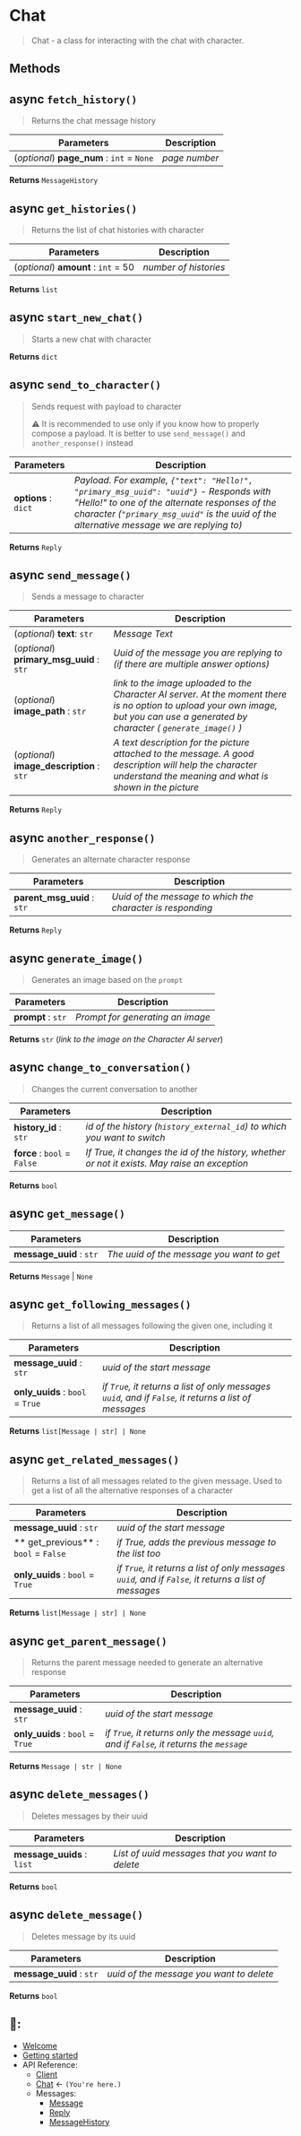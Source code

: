 # Chat
> Chat - a class for interacting with the chat with character.

## Methods


## async `fetch_history()`
> Returns the chat message history


| Parameters | Description |
| --- | --- |
| (*optional*) **page_num** : `int` = `None` | *page number* |

**Returns** `MessageHistory`

## async `get_histories()`
> Returns the list of chat histories with character

| Parameters | Description |
| --- | --- |
| (*optional*) **amount** : `int` = 50 | *number of histories* |

**Returns** `list` 

## async `start_new_chat()`
> Starts a new chat with character 

**Returns** `dict`


## async `send_to_character()`
> Sends request with payload to character
>
> ⚠️ It is recommended to use only if you know how to properly compose a payload. It is better to use `send_message()` and `another_response()` instead

| Parameters | Description |
| --- | --- |
| **options** : `dict` | *Payload. For example, `{"text": "Hello!", "primary_msg_uuid": "uuid"}` - Responds with "Hello!" to one of the alternate responses of the character (`"primary_msg_uuid"` is the uuid of the alternative message we are replying to)*

**Returns** `Reply`

## async `send_message()`
> Sends a message to character

| Parameters | Description |
| --- | --- |
| (*optional*) **text**: `str` | *Message Text* | 
| (*optional*) **primary_msg_uuid** : `str`| *Uuid of the message you are replying to (if there are multiple answer options)* |
| (*optional*) **image_path** : `str` | *link to the image uploaded to the Сharacter AI server. At the moment there is no option to upload your own image, but you can use a generated by character ( `generate_image()` )* |
| (*optional*) **image_description** : `str`| *A text description for the picture attached to the message. A good description will help the character understand the meaning and what is shown in the picture*|

**Returns** `Reply`


## async `another_response()`
> Generates an alternate character response

| Parameters | Description |
| --- | --- |
| **parent_msg_uuid** : `str` | *Uuid of the message to which the character is responding* |

**Returns** `Reply`


## async `generate_image()`
> Generates an image based on the `prompt`

| Parameters | Description |
| --- | --- |
| **prompt** : `str` | *Prompt for generating an image* |

**Returns** `str` (*link to the image on the Character AI server*)


## async `change_to_conversation()`
> Changes the current conversation to another

| Parameters | Description |
| --- | --- |
| **history_id** : `str` | *id of the history (`history_external_id`) to which you want to switch* |
| **force** : `bool` = `False` | *If True, it changes the id of the history, whether or not it exists. May raise an exception* |

**Returns** `bool`

## async `get_message()`

| Parameters | Description |
| --- | --- |
| **message_uuid** : `str` | *The uuid of the message you want to get* |

**Returns** `Message` | `None`

## async `get_following_messages()`
> Returns a list of all messages following the given one, including it

| Parameters | Description |
| --- | --- |
| **message_uuid** : `str` | *uuid of the start message* |
| **only_uuids** : `bool` = `True` | *if `True`, it returns a list of only messages `uuid`, and if `False`, it returns a list of messages*|

**Returns** `list[Message | str] | None`

## async `get_related_messages()`
> Returns a list of all messages related to the given message. Used to get a list of all the alternative responses of a character

| Parameters | Description |
| --- | --- |
| **message_uuid** : `str` | *uuid of the start message* |
| ** get_previous** : `bool` = `False` | *if True, adds the previous message to the list too* | 
| **only_uuids** : `bool` = `True` | *if `True`, it returns a list of only messages `uuid`, and if `False`, it returns a list of messages*|

**Returns** `list[Message | str] | None`


## async `get_parent_message()`
> Returns the parent message needed to generate an alternative response

| Parameters | Description |
| --- | --- |
| **message_uuid** : `str` | *uuid of the start message* |
| **only_uuids** : `bool` = `True` | *if `True`, it returns only the message `uuid`, and if `False`, it returns the `message`*|

**Returns** `Message | str | None`


## async `delete_messages()`
> Deletes messages by their uuid

| Parameters | Description |
| --- | --- |
| **message_uuids** : `list` | *List of uuid messages that you want to delete* |

**Returns** `bool`


## async `delete_message()`
> Deletes message by its uuid

| Parameters | Description |
| --- | --- |
| **message_uuid** : `str` | *uuid of the message you want to delete* |

**Returns** `bool`


## 📖:
- [Welcome](https://github.com/Xtr4F/PyCharacterAI/blob/main/docs/welcome.md) 
- [Getting started](https://github.com/Xtr4F/PyCharacterAI/blob/main/docs/getting_started.md)
- API Reference:
  - [Client](https://github.com/Xtr4F/PyCharacterAI/blob/main/docs/api_reference/client.md)
  - [Chat](https://github.com/Xtr4F/PyCharacterAI/blob/main/docs/api_reference/chat.md) <- `(You're here.)`
  - Messages:
    - [Message](https://github.com/Xtr4F/PyCharacterAI/blob/main/docs/api_reference/messages/message.md)
    - [Reply](https://github.com/Xtr4F/PyCharacterAI/blob/main/docs/api_reference/messages/reply.md)
    - [MessageHistory](https://github.com/Xtr4F/PyCharacterAI/blob/main/docs/api_reference/messages/message_history.md)